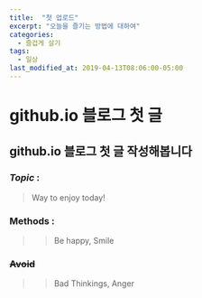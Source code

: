 ```yaml
---
title:  "첫 업로드"
excerpt: "오늘을 즐기는 방법에 대하여"
categories:
  - 즐겁게 살기
tags:
  - 일상
last_modified_at: 2019-04-13T08:06:00-05:00
---
```


# github.io 블로그 첫 글 
## github.io 블로그 첫 글 작성해봅니다
### *Topic* : 
>Way to enjoy today!
### **Methods** : 
>> Be happy, Smile
### ~~Avoid~~
>> Bad Thinkings, Anger
